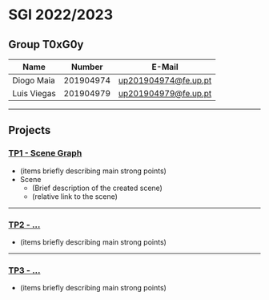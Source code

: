 # SGI 2022/2023

## Group T0xG0y

| Name        | Number    | E-Mail               |
| ----------- | --------- | -------------------- |
| Diogo Maia  | 201904974 | up201904974@fe.up.pt |
| Luis Viegas | 201904979 | up201904979@fe.up.pt |

---

## Projects

### [TP1 - Scene Graph](tp1)

- (items briefly describing main strong points)
- Scene
  - (Brief description of the created scene)
  - (relative link to the scene)

---

### [TP2 - ...](tp2)

- (items briefly describing main strong points)

---

### [TP3 - ...](tp3)

- (items briefly describing main strong points)
